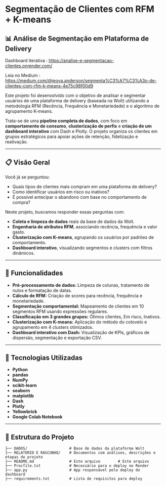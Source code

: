 # Segmentação de Clientes com RFM + K-means

## 📊 Análise de Segmentação em Plataforma de Delivery

Dashboard iterativa : https://analise-e-segmentacao-clientes.onrender.com/

Leia no Medium : https://medium.com/@jeova.anderson/segmenta%C3%A7%C3%A3o-de-clientes-com-rfm-k-means-4e75c98f00d9

Este projeto foi desenvolvido com o objetivo de analisar e segmentar usuários de uma plataforma de delivery (baseada na Wolt) utilizando a metodologia RFM (Recência, Frequência e Monetariedade) e o algoritmo de agrupamento K-means.

Trata-se de uma **pipeline completa de dados**, com foco em **comportamento de consumo**, **clusterização de perfis** e **criação de um dashboard interativo** com Dash e Plotly. O projeto organiza os clientes em grupos estratégicos para apoiar ações de retenção, fidelização e reativação.

---

## 📋 Visão Geral

Você já se perguntou:
- Quais tipos de clientes mais compram em uma plataforma de delivery?
- Como identificar usuários em risco ou inativos?
- É possível antecipar o abandono com base no comportamento de compra?

Neste projeto, buscamos responder essas perguntas com:
- **Coleta e limpeza de dados** reais da base de dados da Wolt.
- **Engenharia de atributos RFM**, associando recência, frequência e valor gasto.
- **Clusterização com K-means**, agrupando os usuários por padrões de comportamento.
- **Dashboard interativo**, visualizando segmentos e clusters com filtros dinâmicos.

---

## 🚀 Funcionalidades

- **Pré-processamento de dados:** Limpeza de colunas, tratamento de nulos e formatação de datas.
- **Cálculo de RFM:** Criação de scores para recência, frequência e monetariedade.
- **Segmentação comportamental:** Mapeamento de clientes em 10 segmentos RFM usando expressões regulares.
- **Classificação em 3 grandes grupos:** Ótimos clientes, Em risco, Inativos.
- **Clusterização com K-means:** Aplicação do método do cotovelo e agrupamento em 4 clusters otimizados.
- **Dashboard interativo com Dash:** Visualização de KPIs, gráficos de dispersão, segmentação e exportação CSV.

---

## 🔧 Tecnologias Utilizadas

- **Python**
- **pandas**
- **NumPy**
- **scikit-learn**
- **seaborn**
- **matplotlib**
- **Dash**
- **Plotly**
- **Yellowbrick**
- **Google Colab Notebook**

---

## 📂 Estrutura do Projeto

```plaintext
├── DADOS/                   # Base de dados da plataforma Wolt
├── RELATORIO E RASCUNHO/    # Documentos com análises, descrições e etapas do projeto
├── README.md                # Este arquivo        # Este arquivo
├── Procfile.txt             # Necessário para o deploy no Render
├── app.py                   # App responsável pelo deploy do dashboard 
├── requirements.txt         # Lista de requisitos para deploy
